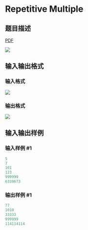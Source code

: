 # Repetitive Multiple

## 题目描述

[problemUrl]: https://uva.onlinejudge.org/index.php?option=com_onlinejudge&Itemid=8&category=24&page=show_problem&problem=2223

[PDF](https://uva.onlinejudge.org/external/112/p11256.pdf)

![](https://cdn.luogu.com.cn/upload/vjudge_pic/UVA11256/5c77ee49bfa8d6074e545ae6d0b6c3853bfa27da.png)

## 输入输出格式

### 输入格式

![](https://cdn.luogu.com.cn/upload/vjudge_pic/UVA11256/1c011d92dfa9a7c9a8a67320cac69ea3fe14646a.png)

### 输出格式

![](https://cdn.luogu.com.cn/upload/vjudge_pic/UVA11256/7c595d95376bf03325e0ad6d6bb8a95df60443c7.png)

## 输入输出样例

### 输入样例 #1

```cpp
5
7
101
123
999999
6339673
```


### 输出样例 #1

```cpp
77
1010
33333
999999
114114114
```


